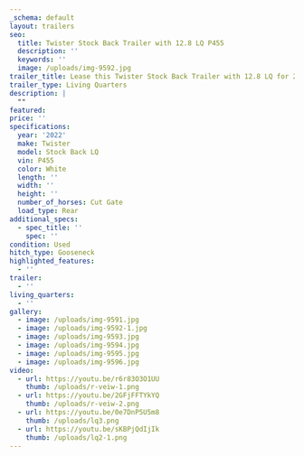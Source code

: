 ```yaml
---
_schema: default
layout: trailers
seo:
  title: Twister Stock Back Trailer with 12.8 LQ P455
  description: ''
  keywords: ''
  image: /uploads/img-9592.jpg
trailer_title: Lease this Twister Stock Back Trailer with 12.8 LQ for 2508.79 per month P455
trailer_type: Living Quarters
description: |
  ""
featured:
price: ''
specifications:
  year: '2022'
  make: Twister
  model: Stock Back LQ
  vin: P455
  color: White
  length: ''
  width: ''
  height: ''
  number_of_horses: Cut Gate
  load_type: Rear
additional_specs:
  - spec_title: ''
    spec: ''
condition: Used
hitch_type: Gooseneck
highlighted_features:
  - ''
trailer:
  - ''
living_quarters:
  - ''
gallery:
  - image: /uploads/img-9591.jpg
  - image: /uploads/img-9592-1.jpg
  - image: /uploads/img-9593.jpg
  - image: /uploads/img-9594.jpg
  - image: /uploads/img-9595.jpg
  - image: /uploads/img-9596.jpg
video:
  - url: https://youtu.be/r6r83O3O1UU
    thumb: /uploads/r-veiw-1.png
  - url: https://youtu.be/2GFjFFTYkYQ
    thumb: /uploads/r-veiw-2.png
  - url: https://youtu.be/0e7DnP5U5m8
    thumb: /uploads/lq3.png
  - url: https://youtu.be/sKBPjQdIjIk
    thumb: /uploads/lq2-1.png
---
```


